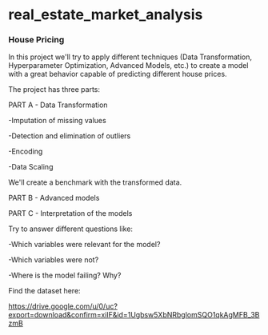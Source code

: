 # real_estate_market_analysis

### House Pricing

In this project we'll try to apply different techniques (Data Transformation, Hyperparameter Optimization, Advanced Models, etc.) to create a model with a great behavior capable of predicting different house prices.


The project has three parts:

PART A - Data Transformation

-Imputation of missing values

-Detection and elimination of outliers

-Encoding

-Data Scaling

We'll create a benchmark with the transformed data.

PART B - Advanced models

PART C - Interpretation of the models

Try to answer different questions like:

-Which variables were relevant for the model?

-Which variables were not?

-Where is the model failing? Why?



Find the dataset here:

https://drive.google.com/u/0/uc?export=download&confirm=xiIF&id=1Ugbsw5XbNRbglomSQO1qkAgMFB_3BzmB 
